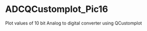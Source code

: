 ADCQCustomplot_Pic16
====================

Plot values of 10 bit  Analog to digital converter using QCustomplot
